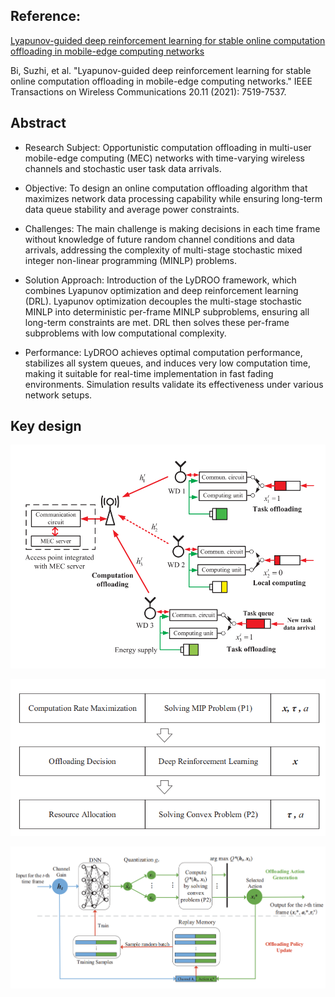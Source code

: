 ## Reference:
[Lyapunov-guided deep reinforcement learning for stable online computation offloading in mobile-edge computing networks](https://ieeexplore.ieee.org/abstract/document/9449944/)

Bi, Suzhi, et al. "Lyapunov-guided deep reinforcement learning for stable online computation offloading in mobile-edge computing networks." IEEE Transactions on Wireless Communications 20.11 (2021): 7519-7537.

## Abstract

- Research Subject: Opportunistic computation offloading in multi-user mobile-edge computing (MEC) networks with time-varying wireless channels and stochastic user task data arrivals.

- Objective: To design an online computation offloading algorithm that maximizes network data processing capability while ensuring long-term data queue stability and average power constraints.

- Challenges: The main challenge is making decisions in each time frame without knowledge of future random channel conditions and data arrivals, addressing the complexity of multi-stage stochastic mixed integer non-linear programming (MINLP) problems.

- Solution Approach: Introduction of the LyDROO framework, which combines Lyapunov optimization and deep reinforcement learning (DRL). Lyapunov optimization decouples the multi-stage stochastic MINLP into deterministic per-frame MINLP subproblems, ensuring all long-term constraints are met. DRL then solves these per-frame subproblems with low computational complexity.

- Performance: LyDROO achieves optimal computation performance, stabilizes all system queues, and induces very low computation time, making it suitable for real-time implementation in fast fading environments. Simulation results validate its effectiveness under various network setups.

## Key design
![Problem assumption](https://github.com/Mpetof/MECN/blob/main/LyDROO/Figure/System%20mode.png)

![Optimizing structure](https://github.com/Mpetof/MECN/blob/main/DROO/Figure/Optimization%20structure.png)

![Model structure](https://github.com/Mpetof/MECN/blob/main/DROO/Figure/Model%20structure.png)
